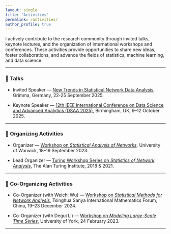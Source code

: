 ```yaml
---
layout: single
title: "Activities"
permalink: /activities/
author_profile: true
---
```


I actively contribute to the research community through invited talks, keynote lectures, and the organization of international workshops and conferences. These activities provide opportunities to share new ideas, foster collaborations, and advance the fields of statistics, machine learning, and data science.  

---

### 🎤 Talks

- Invited Speaker — [New Trends in Statistical Network Data Analysis](https://www.math.uni-leipzig.de/statnet25/), Grimma, Germany, 22-25 September 2025.

- Keynote Speaker — [12th IEEE International Conference on Data Science and Advanced Analytics (DSAA 2025)](https://dsaa.ieee.org/2025/), Birmingham, UK, 9–12 October 2025.  

---

### 📅 Organizing Activities

- Organizer — [Workshop on *Statistical Analysis of Networks*](https://warwick.ac.uk/fac/sci/statistics/staff/academic-research/leng/san/), University of Warwick, 18–19 September 2023.  

- Lead Organizer — [Turing Workshop Series on *Statistics of Network Analysis*](https://warwick.ac.uk/fac/sci/statistics/staff/academic-research/leng/sna), The Alan Turing Institute, 2018 & 2021.  

---

### 🤝 Co-Organizing Activities

- Co-Organizer (with Weichi Wu) — [Workshop on *Statistical Methods for Network Analysis*](http://www.tsimf.cn/meeting/detail?id=378), Tsinghua Sanya International Mathematics Forum, China, 19–23 December 2024.  

- Co-Organizer (with Degui Li) — [Workshop on *Modeling Large-Scale Time Series*](https://www.york.ac.uk/maths/research/statistics-probability/events/modelling-large-scale-time-series/), University of York, 24 February 2023.  

---
